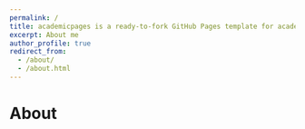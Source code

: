 ```yaml
---
permalink: /
title: academicpages is a ready-to-fork GitHub Pages template for academic personal websites
excerpt: About me
author_profile: true
redirect_from:
  - /about/
  - /about.html
---
```

# About